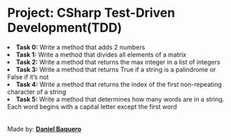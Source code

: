 <html>
<h1>Project: CSharp Test-Driven Development(TDD)</h1>
<p><strong></strong></p>
<body>
<li><strong>Task 0:</strong> Write a method that adds 2 numbers</li>
<li><strong>Task 1:</strong> Write a method that divides all elements of a matrix</li>
<li><strong>Task 2:</strong> Write a method that returns the max integer in a list of integers</li>
<li><strong>Task 3:</strong> Write a method that returns True if a string is a palindrome or False if it’s not</li>
<li><strong>Task 4:</strong> Write a method that returns the index of the first non-repeating character of a string</li>
<li><strong>Task 5:</strong> Write a method that determines how many words are in a string. Each word begins with a capital letter except the first word</li>
</body>
<br>
<br>
<footer>Made by: <strong><a href=“https://github.com/DanielBaquero28”>Daniel Baquero</a></strong></footer>
</html>
